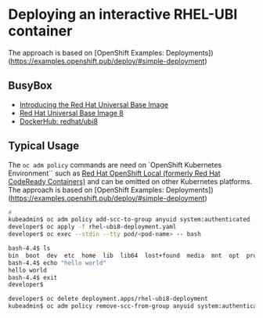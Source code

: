 # Deploying an interactive RHEL-UBI container

The approach is based on [OpenShift Examples: Deployments])(https://examples.openshift.pub/deploy/#simple-deployment)

## BusyBox

* [Introducing the Red Hat Universal Base Image](https://www.redhat.com/en/blog/introducing-red-hat-universal-base-image)
* [Red Hat Universal Base Image 8](https://catalog.redhat.com/software/container-stacks/detail/5ec53f50ef29fd35586d9a56)
* [DockerHub: redhat/ubi8](https://hub.docker.com/r/redhat/ubi8)

## Typical Usage

The `oc adm policy` commands are need on `OpenShift Kubernetes Environment`` such as [Red Hat OpenShift Local (formerly Red Hat CodeReady Containers)](https://developers.redhat.com/products/openshift-local/overview)
and can be omitted on other Kubernetes platforms.
The approach is based on [OpenShift Examples: Deployments])(https://examples.openshift.pub/deploy/#simple-deployment)

```bash
#
kubeadmin$ oc adm policy add-scc-to-group anyuid system:authenticated --namespace="<project>"
developer$ oc apply -f rhel-ubi8-deployment.yaml
developer$ oc exec --stdin --tty pod/<pod-name> -- bash

bash-4.4$ ls
bin  boot  dev	etc  home  lib	lib64  lost+found  media  mnt  opt  proc  root	run  sbin  srv	sys  tmp  usr  var
bash-4.4$ echo "hello world"
hello world
bash-4.4$ exit
developer$

developer$ oc delete deployment.apps/rhel-ubi8-deployment
kubeadmin$ oc adm policy remove-scc-from-group anyuid system:authenticated --namespace="<project>"
```